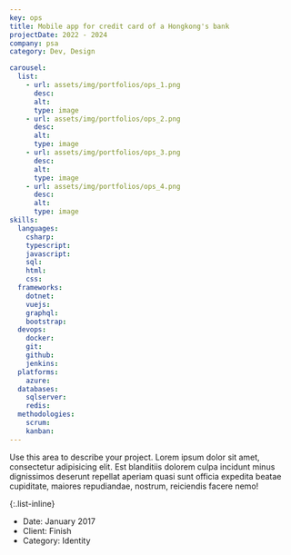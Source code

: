 ```yaml
---
key: ops
title: Mobile app for credit card of a Hongkong's bank
projectDate: 2022 - 2024
company: psa
category: Dev, Design

carousel:
  list:
    - url: assets/img/portfolios/ops_1.png
      desc:
      alt:
      type: image
    - url: assets/img/portfolios/ops_2.png
      desc:
      alt:
      type: image
    - url: assets/img/portfolios/ops_3.png
      desc:
      alt:
      type: image
    - url: assets/img/portfolios/ops_4.png
      desc:
      alt:
      type: image
skills:
  languages:
    csharp:
    typescript:
    javascript:
    sql:
    html:
    css:
  frameworks:
    dotnet:
    vuejs:
    graphql:
    bootstrap:
  devops:
    docker:
    git:
    github:
    jenkins:
  platforms:
    azure:
  databases:
    sqlserver:
    redis:
  methodologies:
    scrum:
    kanban:
---
```

Use this area to describe your project. Lorem ipsum dolor sit amet, consectetur adipisicing elit. Est blanditiis dolorem culpa incidunt minus dignissimos deserunt repellat aperiam quasi sunt officia expedita beatae cupiditate, maiores repudiandae, nostrum, reiciendis facere nemo!

{:.list-inline}
- Date: January 2017
- Client: Finish
- Category: Identity

